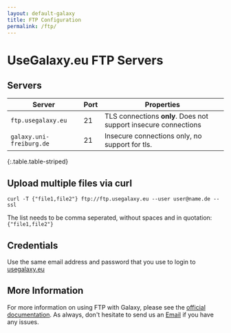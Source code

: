 ```yaml
---
layout: default-galaxy
title: FTP Configuration
permalink: /ftp/
---
```


# UseGalaxy.eu FTP Servers

## Servers

Server                   | Port | Properties
-----------------------  | ---- | ----
`ftp.usegalaxy.eu`       | 21   | TLS connections **only**. Does not support insecure connections
`galaxy.uni-freiburg.de` | 21   | Insecure connections only, no support for tls.
{:.table.table-striped}

## Upload multiple files via curl

`curl -T {"file1,file2"} ftp://ftp.usegalaxy.eu --user user@name.de --ssl`

The list needs to be comma seperated, without spaces and in quotation: `{"file1,file2"}`

## Credentials

Use the same email address and password that you use to login to [usegalaxy.eu](https://usegalaxy.eu)

## More Information

For more information on using FTP with Galaxy, please see the [official
documentation](https://galaxyproject.org/ftp-upload/). As always, don't
hesitate to send us an
[Email](mailto:contact@usegalaxy.eu?subject=FTP+Issue) if you
have any issues.

